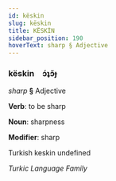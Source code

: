 ```yaml
---
id: këskin
slug: këskin
title: KËSKİN
sidebar_position: 190
hoverText: sharp § Adjective
---
```


### këskin&emsp;<span kind="abugida">ɔ́ʇɔ̃ɟ</span>

*sharp* **§** Adjective

**Verb**: to be sharp

**Noun**: sharpness

**Modifier**: sharp

Turkish keskin undefined

*Turkic Language Family*